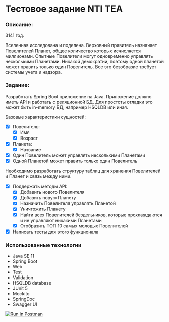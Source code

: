 # Тестовое задание NTI TEA

### Описание:
3141 год.

Вселенная исследована и поделена.
Верховный правитель назначает Повелителей Планет, общее количество которых исчисляется миллионами.
Опытные Повелители могут одновременно управлять несколькими Планетами. Никакой демократии, поэтому одной планетой может править только один Повелитель.
Все это безобразие требует системы учета и надзора.

### Задание:

Разработать Spring Boot приложение на Java.
Приложение должно иметь API и работать с реляционной БД. Для простоты отладки это может быть in-memory БД, например HSQLDB или иная.

Базовые характеристики сущностей:

- [X] Повелитель:
  - [X] Имя
  - [X] Возраст

- [X] Планета: 
  - [X] Название

- [X] Один Повелитель может управлять несколькими Планетами 
- [X] Одной Планетой может править только один Повелитель

Необходимо разработать структуру таблиц для хранения Повелителей и Планет и связь между ними.

- [X] Поддержать методы API:
  - [X] Добавить нового Повелителя
  - [X] Добавить новую Планету
  - [X] Назначить Повелителя управлять Планетой
  - [X] Уничтожить Планету
  - [X] Найти всех Повелителей бездельников, которые прохлаждаются и не управляют никакими Планетами
  - [X] Отобразить ТОП 10 самых молодых Повелителей 
- [X] Написать тесты для этого функционала

### Использованные технологии

*   Java SE 11
*   Spring Boot
  * Web
  * Test
  * Validation
*   HSQLDB database
*   JUnit 5
*   Mockito
*   SpringDoc
*   Swagger UI

[![Run in Postman](https://run.pstmn.io/button.svg)](https://app.getpostman.com/run-collection/14540131-618f7723-6782-4dbc-9a20-9a977e926e7d?action=collection%2Ffork&collection-url=entityId%3D14540131-618f7723-6782-4dbc-9a20-9a977e926e7d%26entityType%3Dcollection%26workspaceId%3Dffc67eab-7569-4483-abff-a4406e408be4)